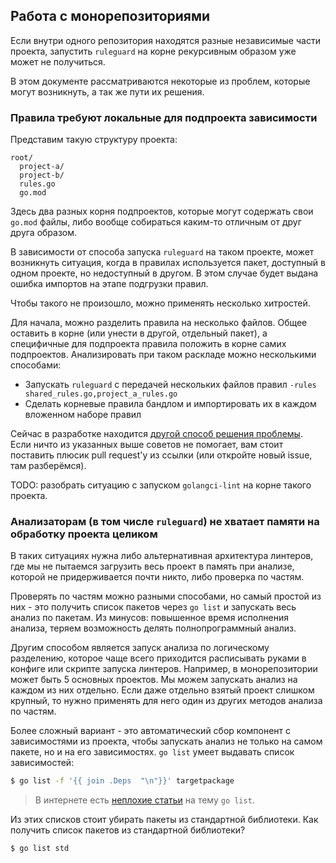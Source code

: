 ## Работа с монорепозиториями

Если внутри одного репозитория находятся разные независимые части проекта, запустить `ruleguard` на корне рекурсивным образом уже может не получиться.

В этом документе рассматриваются некоторые из проблем, которые могут возникнуть, а так же пути их решения.

### Правила требуют локальные для подпроекта зависимости

Представим такую структуру проекта:

```
root/
  project-a/
  project-b/
  rules.go
  go.mod
```

Здесь два разных корня подпроектов, которые могут содержать свои `go.mod` файлы, либо вообще собираться каким-то отличным от друг друга образом.

В зависимости от способа запуска `ruleguard` на таком проекте, может возникнуть ситуация, когда в правилах используется пакет, доступный в одном проекте,
но недоступный в другом. В этом случае будет выдана ошибка импортов на этапе подгрузки правил.

Чтобы такого не произошло, можно применять несколько хитростей.

Для начала, можно разделить правила на несколько файлов. Общее оставить в корне (или унести в другой, отдельный пакет), а специфичные для подпроекта
правила положить в корне самих подпроектов. Анализировать при таком раскладе можно несколькими способами:

* Запускать `ruleguard` с передачей нескольких файлов правил `-rules shared_rules.go,project_a_rules.go`
* Сделать корневые правила бандлом и импортировать их в каждом вложенном наборе правил

Сейчас в разработке находится [другой способ решения проблемы](https://github.com/go-critic/go-critic/pull/1024). Если ничто из указанных выше
советов не помогает, вам стоит поставить плюсик pull request'у из ссылки (или откройте новый issue, там разберёмся).

TODO: разобрать ситуацию с запуском `golangci-lint` на корне такого проекта.

### Анализаторам (в том числе `ruleguard`) не хватает памяти на обработку проекта целиком

В таких ситуациях нужна либо альтернативная архитектура линтеров, где мы не пытаемся загрузить весь проект в память при анализе,
которой не придерживается почти никто, либо проверка по частям.

Проверять по частям можно разными способами, но самый простой из них - это получить список пакетов через `go list` и запускать весь
анализ по пакетам. Из минусов: повышенное время исполнения анализа, теряем возможность делять полнопрограммный анализ.

Другим способом является запуск анализа по логическому разделению, которое чаще всего приходится расписывать руками в конфиге или
скрипте запуска линтеров. Например, в монорепозитории может быть 5 основных проектов. Мы можем запускать анализ на каждом из них отдельно.
Если даже отдельно взятый проект слишком крупный, то нужно применять для него один из других методов анализа по частям.

Более сложный вариант - это автоматический сбор компонент с зависимостями из проекта, чтобы запускать анализ не только на самом пакете,
но и на его зависимостях. `go list` умеет выдавать список зависимостей:

```bash
$ go list -f '{{ join .Deps  "\n"}}' targetpackage
```

> В интернете есть [неплохие статьи](https://dave.cheney.net/2014/09/14/go-list-your-swiss-army-knife) на тему `go list`.

Из этих списков стоит убирать пакеты из стандартной библиотеки. Как получить список пакетов из стандартной библиотеки?

```bash
$ go list std
```
